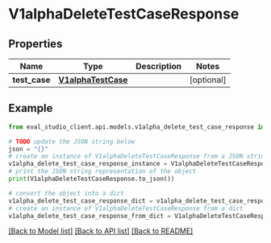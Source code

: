 # V1alphaDeleteTestCaseResponse


## Properties

Name | Type | Description | Notes
------------ | ------------- | ------------- | -------------
**test_case** | [**V1alphaTestCase**](V1alphaTestCase.md) |  | [optional] 

## Example

```python
from eval_studio_client.api.models.v1alpha_delete_test_case_response import V1alphaDeleteTestCaseResponse

# TODO update the JSON string below
json = "{}"
# create an instance of V1alphaDeleteTestCaseResponse from a JSON string
v1alpha_delete_test_case_response_instance = V1alphaDeleteTestCaseResponse.from_json(json)
# print the JSON string representation of the object
print(V1alphaDeleteTestCaseResponse.to_json())

# convert the object into a dict
v1alpha_delete_test_case_response_dict = v1alpha_delete_test_case_response_instance.to_dict()
# create an instance of V1alphaDeleteTestCaseResponse from a dict
v1alpha_delete_test_case_response_from_dict = V1alphaDeleteTestCaseResponse.from_dict(v1alpha_delete_test_case_response_dict)
```
[[Back to Model list]](../README.md#documentation-for-models) [[Back to API list]](../README.md#documentation-for-api-endpoints) [[Back to README]](../README.md)



